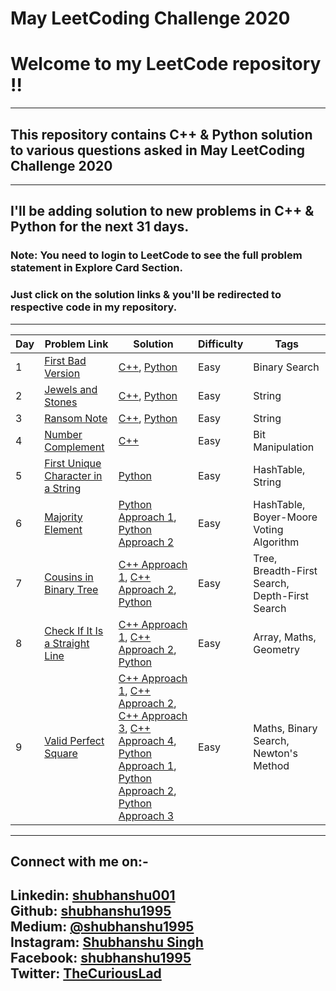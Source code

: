 May LeetCoding Challenge 2020
========
# Welcome to my LeetCode repository !!
---
## This repository contains C++ & Python solution to various questions asked in May LeetCoding Challenge 2020
---
## I'll be adding solution to new problems in C++ & Python for the next 31 days.

### **Note:** You need to login to LeetCode to see the full problem statement in Explore Card Section.

### Just click on the solution links & you'll be redirected to respective code in my repository.
---
| Day | Problem Link | Solution | Difficulty | Tags |
|---| ----- | -------- | ---------- | -------------- | 
|1|[First Bad Version](https://leetcode.com/explore/challenge/card/may-leetcoding-challenge/534/week-1-may-1st-may-7th/3316/) | [C++](./Week1/Day1/FirstBadVersion/cpp/FirstBadVersion.cpp), [Python](./Week1/Day1/FirstBadVersion/python/FirstBadVersion.py) |Easy|Binary Search| 
|2|[Jewels and Stones](https://leetcode.com/explore/challenge/card/may-leetcoding-challenge/534/week-1-may-1st-may-7th/3317/) | [C++](./Week1/Day2/JewelsAndStones/cpp/JewelsAndStones.cpp), [Python](./Week1/Day2/JewelsAndStones/python/JewelsAndStones.py ) |Easy|String|
|3|[Ransom Note](https://leetcode.com/explore/challenge/card/may-leetcoding-challenge/534/week-1-may-1st-may-7th/3318/) | [C++](./Week1/Day3/RansomNote/cpp/RansomNote.cpp), [Python](./Week1/Day3/RansomNote/python/RansomNote.py) |Easy|String|
|4|[Number Complement](https://leetcode.com/explore/challenge/card/may-leetcoding-challenge/534/week-1-may-1st-may-7th/3319/) | [C++](./Week1/Day4/NumberComplement/cpp/NumberComplement.cpp) |Easy|Bit Manipulation|
|5|[First Unique Character in a String](https://leetcode.com/explore/challenge/card/may-leetcoding-challenge/534/week-1-may-1st-may-7th/3320/) | [Python](./Week1/Day5/FirstUniqueCharInString/python/FirstUniqueCharInString.py) |Easy|HashTable, String|
|6|[Majority Element](https://leetcode.com/explore/challenge/card/may-leetcoding-challenge/534/week-1-may-1st-may-7th/3321/) | [Python Approach 1](./Week1/Day6/majorityElement/python/majorityElementApproach1.py/), [Python Approach 2](./Week1/Day6/majorityElement/python/majorityElementApproach2.py) |Easy|HashTable, Boyer-Moore Voting Algorithm|
|7|[Cousins in Binary Tree](https://leetcode.com/explore/challenge/card/may-leetcoding-challenge/534/week-1-may-1st-may-7th/3322/) | [C++ Approach 1](./Week1/Day7/cousinsInBinaryTree/cpp/cousinsInBinaryTreeApproach1.cpp), [C++ Approach 2](./Week1/Day7/cousinsInBinaryTree/cpp/cousinsInBinaryTreeApproach2.cpp), [Python](./Week1/Day7/cousinsInBinaryTree/python/cousinsInBinaryTreeDFS.py) |Easy|Tree, Breadth-First Search, Depth-First Search|
|8|[Check If It Is a Straight Line](https://leetcode.com/explore/challenge/card/may-leetcoding-challenge/535/week-2-may-8th-may-14th/3323/) | [C++ Approach 1](./Week2/Day8/CheckIfItIsAStraightLine/cpp/CheckIfItIsAStraightLineApproach1.cpp), [C++ Approach 2](./Week2/Day8/CheckIfItIsAStraightLine/cpp/CheckIfItIsAStraightLineApproach2.cpp), [Python](./Week2/Day8/CheckIfItIsAStraightLine/python/CheckIfItIsAStraightLine.py) |Easy|Array, Maths, Geometry|
|9|[Valid Perfect Square](https://leetcode.com/explore/challenge/card/may-leetcoding-challenge/535/week-2-may-8th-may-14th/3324/) | [C++ Approach 1](./Week2/Day9/validPerfectSquare/cpp/validPerfectSquareApproach1.cpp), [C++ Approach 2](./Week2/Day9/validPerfectSquare/cpp/validPerfectSquareApproach2.cpp), [C++ Approach 3](./Week2/Day9/validPerfectSquare/cpp/validPerfectSquareApproach3.cpp), [C++ Approach 4](./Week2/Day9/validPerfectSquare/cpp/validPerfectSquareApproach4.cpp), [Python Approach 1](./Week2/Day9/validPerfectSquare/python/validPerfectSquareApproach1.py), [Python Approach 2](./Week2/Day9/validPerfectSquare/python/validPerfectSquareApproach2.py), [Python Approach 3](./Week2/Day9/validPerfectSquare/python/validPerfectSquareApproach3.py) |Easy|Maths, Binary Search, Newton's Method|

---
## Connect with me on:-
**Linkedin:** [shubhanshu001](https://www.linkedin.com/in/shubhanshu001/) <br />
**Github:** [shubhanshu1995](https://github.com/shubhanshu1995) <br />
**Medium:** [@shubhanshu1995](https://medium.com/@shubhanshu1995) <br />
**Instagram:** [Shubhanshu Singh](https://www.instagram.com/shubhanshu._.singh/) <br />
**Facebook:** [shubhanshu1995](https://www.facebook.com/shubhanshu1995) <br />
**Twitter:** [TheCuriousLad](https://twitter.com/TheCuriousLad) <br />
---


